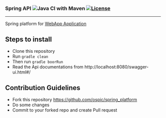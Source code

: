 ### Spring API ![Java CI with Maven](https://github.com/elirehema/spring_rest/workflows/Java%20CI%20with%20Maven/badge.svg) [![License](https://img.shields.io/badge/License-Apache%202.0-blue.svg)](https://opensource.org/licenses/Apache-2.0)
---
Spring platform for [WebApp Application](https://hmis.netlify.app/)

Steps to install
---
- Clone this repository
- Run `gradle clean` 
- Then run `gradle boorRun`
- Read the Api documentations from http://localhost:8080/swagger-ui.html#/

## Contribution Guidelines
 - Fork this repository https://github.com/ospic/spring_platform
 - Do some changes
 - Commit to your forked repo and create Pull request 
